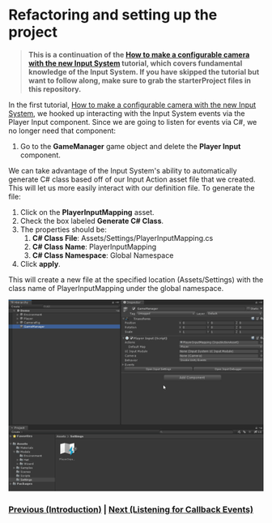 # Refactoring and setting up the project

> **This is a continuation of the [How to make a configurable camera with the new Input System](../../How-to-make-a-configurable-camera-with-the-new-Input-System) tutorial, which covers fundamental knowledge of the Input System. If you have skipped the tutorial but want to follow along, make sure to grab the starterProject files in this repository.**

In the first tutorial, [How to make a configurable camera with the new Input System](../../How-to-make-a-configurable-camera-with-the-new-Input-System), we hooked up interacting with the Input System events via the Player Input component. Since we are going to listen for events via C#, we no longer need that component:

1. Go to the **GameManager** game object and delete the **Player Input** component.

We can take advantage of the Input System's ability to automatically generate C# class based off of our Input Action asset file that we created. This will let us more easily interact with our definition file. To generate the file:

1. Click on the **PlayerInputMapping** asset. 
2. Check the box labeled **Generate C# Class**. 
3. The properties should be:
   1. **C# Class File**: Assets/Settings/PlayerInputMapping.cs
   2. **C# Class Name**: PlayerInputMapping
   3. **C# Class Namespace**: Global Namespace
4. Click **apply**.

This will create a new file at the specified location (Assets/Settings) with the class name of PlayerInputMapping under the global namespace. 

![Refactor and PlayerInputMapping generation](../images/pt-1-steps.gif)

### [Previous (Introduction)](../readme.md)    |     [Next (Listening for Callback Events)](./pt-2-listening-for-callback-events.md)
